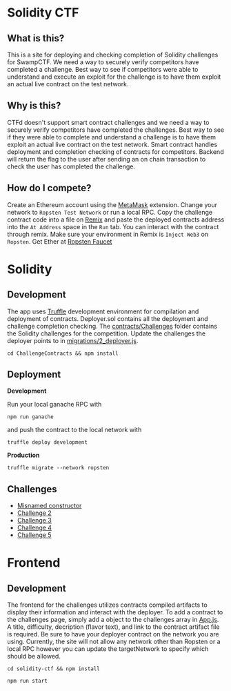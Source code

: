 # Solidity CTF

## What is this?
This is a site for deploying and checking completion of Solidity challenges for SwampCTF. We need a way to securely verify competitors have completed a challenge. Best way to see if competitors were able to understand and execute an exploit for the challenge is to have them exploit an actual live contract on the test network.

## Why is this?
CTFd doesn't support smart contract challenges and we need a way to securely verify competitors have completed the challenges. Best way to see if they were able to complete and understand a challenge is to have them exploit an actual live contract on the test network. Smart contract handles deployment and completion checking of contracts for competitors. Backend will return the flag to the user after sending an on chain transaction to check the user has completed the challenge.

## How do I compete?
Create an Ethereum account using the [MetaMask](https://metamask.io/) extension. Change your network to `Ropsten Test Network` or run a local RPC. Copy the challenge contract code into a file on [Remix](https://remix.ethereum.org) and paste the deployed contracts address into the `At Address` space in the `Run` tab. You can interact with the contract through remix. Make sure your environment in Remix is `Inject Web3` on `Ropsten`. Get Ether at [Ropsten Faucet](https://faucet.metamask.io/)

# Solidity

## Development
The app uses [Truffle](https://truffleframework.com/docs/truffle/overview) development environment for compilation and deployment of contracts. Deployer.sol contains all the deployment and challenge completion checking. The [contracts/Challenges](ChallengeContracts/contracts/Challenges) folder contains the Solidity challenges for the competition. Update the challenges the deployer points to in [migrations/2_deployer.js](ChallengeContracts/migrations/2_deployer.js).

`cd ChallengeContracts && npm install`

## Deployment

**Development**

Run your local ganache RPC with

`npm run ganache`

and push the contract to the local network with

`truffle deploy development`

**Production**

`truffle migrate --network ropsten`

## Challenges
- [Misnamed constructor](ChallengeContracts/contracts/Challenges/Challenge1)
- [Challenge 2](ChallengeContracts/contracts/Challenges/Challenge2)
- [Challenge 3](ChallengeContracts/contracts/Challenges/Challenge3)
- [Challenge 4](ChallengeContracts/contracts/Challenges/Challenge4)
- [Challenge 5](ChallengeContracts/contracts/Challenges/Challenge5)

# Frontend

## Development
The frontend for the challenges utilizes contracts compiled artifacts to display their information and interact with the deployer. To add a contract to the challenges page, simply add a object to the challenges array in [App.js](solidity-ctf/src/App.js). A title, difficulty, decription (flavor text), and link to the contract artifact file is required. Be sure to have your deployer contract on the network you are using. Currently, the site will not allow any network other than Ropsten or a local RPC however you can update the targetNetwork to specify which should be allowed.

`cd solidity-ctf && npm install`

`npm run start`